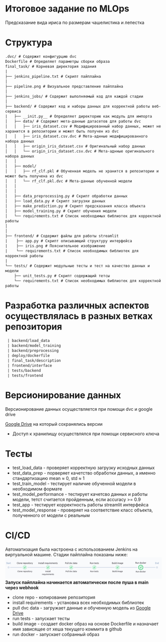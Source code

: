 # Итоговое задание по MLOps
Предсказание вида ириса по размерам чашелистика и лепестка
# Структура

```
.dvc/ # Содержит конфигурцию dvc
Dockerfile # Определяет параметры сборки образа
final_task/ # Корневая директория задания
|
├── jenkins_pipeline.txt # Скрипт пайплайна
│
├── pipeline.png # Визуальное представление пайплайна
│
├── jenkins_jobs/ # Содержит выполняемый код для каждой стадии 
│
├── backend/ # Содержит код и наборы данных для корректной работы веб-сервиса
|   ├── __init.py__ # Определяет директорию как модуль для импорта
│   ├── data/ # Содержит мета-данные датасетов для работы dvc 
│   │   ├── iris_dataset.csv # Модифицированный набор данных, может не харанится в репозитории и может быть получен из dvc
│   │   ├── iris_dataset.csv.dvc # Мета-аднные модифицированного набора данных
│   │   ├── origin_iris_dataset.csv # Оригинальный набор данных
│   │   └── origin_iris_dataset.csv.dvc # Мета-аднные оригинального набора данных
│   │
│   ├── model/
│   │   ├── rf_clf.pkl # Обученная модель не хранится в репозитории и может быть получена из dvc
│   │   └── rf_clf.pkl.dvc # Мета-данные обученной модели
│   │   
│   │
│   ├── data_preprocessing.py # Скрипт обработки данных
│   ├── load_data.py # Скрипт загрузки данных
│   ├── make_prediction.py # Скрипт предсказания класса объекта
│   ├── model_training.py # Скрипт обучения модели
│   └── requirements.txt # Список необходимых библиотек для корректной работы
│   
│
├── frontend/ # Содержит файлы для работы streamlit 
|    ├── app.py # Скрипт описывающий структуру интерфейса
|    ├── iris.png # Пояснительное изображение
|    └── requirements.txt # Список необходимых библиотек для корректной работы
|    
└── tests/ # Содержит модульные тесты и тест на качество данных и модели
    ├── unit_tests.py # Скрипт содержащий тетсы
    └── requirements.txt # Список необходимых библиотек для корректной работы
```
# Разработка различных аспектов осуществлялась в разных ветках репозитория
```
 | backend/load_data
 | backend/model_training
 | backend/preprocessing
 | deploy/dockerfile
 | final_task/description
 | frontend/interface
 | tests/backend
 | tests/frontend

```
# Версионирование данных
Версионирование данных осуществляется при помощи dvc и google drive

[Google Drive](https://drive.google.com/drive/folders/14BqriGp0xzr83qK3r5Kw5A7FJ2aBk2_s?usp=sharing) на который сохранялись версии
* Доступ к хранилищу осуществлялся при помощи сервисного ключа

# Тесты
* test_load_data - проверяет корректную загрузку исходных данных
* test_data_prep - порверяет качетство обработки данных, а именно стандартизацию mean ≈ 0, std ≈ 1
* test_train_model - тестирует наличие обученной модели в необходимом формате
* test_model_performance - тестирует качетсво данных и работы модели, тетст считается пройденным, если accuracy >= 0.9
* test_app - тестирует корректность работы streamlit интерфейса
* test_model_response - проверяет на соответствие класс объекта, полученного от модели с реальным

# CI/CD
Автоматизация была настроена с использованием Jenkins на виртуальной машине. Стадии пайплайна показаны ниже:
![alt text](https://github.com/NikerAi/mlops_practice/blob/main/final_task/pipeline.png)
**Запуск пайплайна начинается автоматически после пуша в main через webhook**
* clone repo - копирование репозитория
* install requirements - установка всех необходимых библиотек
* pull dvc data - загружает данные и обученную модель из [Google Drive](https://drive.google.com/drive/folders/14BqriGp0xzr83qK3r5Kw5A7FJ2aBk2_s?usp=sharing)
* run tests - запускает тесты
* build image - создает docker образ на основе Dockerfile и назначает имя зависящее от хеша текущего коммита в github
* run docker - запускает собранный образ
